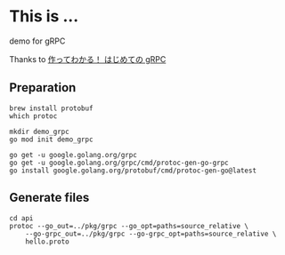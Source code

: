 ﻿# This is ...

demo for gRPC

Thanks to [作ってわかる！ はじめての gRPC](https://zenn.dev/hsaki/books/golang-grpc-starting)

## Preparation

```
brew install protobuf
which protoc

```

```
mkdir demo_grpc
go mod init demo_grpc

go get -u google.golang.org/grpc
go get -u google.golang.org/grpc/cmd/protoc-gen-go-grpc
go install google.golang.org/protobuf/cmd/protoc-gen-go@latest
```

## Generate files

```
cd api
protoc --go_out=../pkg/grpc --go_opt=paths=source_relative \
	--go-grpc_out=../pkg/grpc --go-grpc_opt=paths=source_relative \
	hello.proto
```
